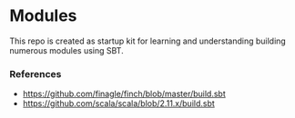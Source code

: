 # Modules

This repo is created as startup kit for learning and understanding building 
numerous modules using SBT.

### References ###

- https://github.com/finagle/finch/blob/master/build.sbt
- https://github.com/scala/scala/blob/2.11.x/build.sbt
